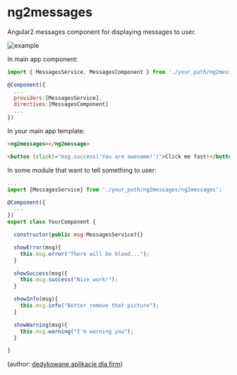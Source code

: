 # ng2messages
Angular2 messages component for displaying messages to user.

![example](http://neuronet.it:8888/github/ng2messages.gif)


In main app component:

```javascript
import { MessagesService, MessagesComponent } from './your_path/ng2messages/ng2messages';

@Component({
  ...
  providers:[MessagesService],
  directives:[MessagesComponent]
  ...
})
```

In your main app template:
```html
<ng2messages></ng2message>

<button (click)="msg.success('You are awesome!')">Click me fast!</button>
```

In some module that want to tell something to user:
```javascript
...
import {MessagesService} from './your_path/ng2messages/ng2messages';

@Component({
  ...
})
export class YourComponent {

  constructor(public msg:MessagesService){}

  showError(msg){
    this.msg.error("There will be blood...");
  }

  showSuccess(msg){
    this.msg.success("Nice work!");
  }

  showInfo(msg){
    this.msg.info("Better remove that picture");
  }

  showWarning(msg){
    this.msg.warning("I'm warning you");
  }

}
```


(author: [dedykowane aplikacje dla firm](https://www.neuronet.pl))
